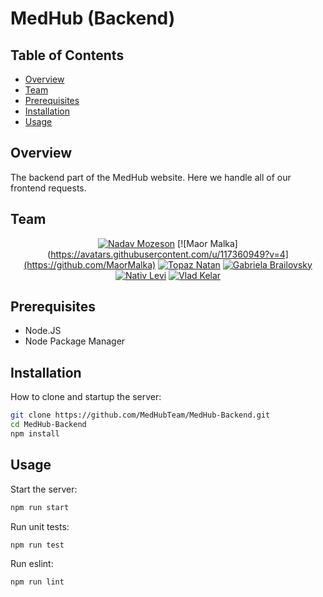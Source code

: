 # MedHub (Backend)

## Table of Contents

- [Overview](#overview)
- [Team](#team)
- [Prerequisites](#prerequisites)
- [Installation](#installation)
- [Usage](#usage)

## Overview

The backend part of the MedHub website. Here we handle all of our frontend requests.

## Team

<div align="center">
  
[![Nadav Mozeson](https://avatars.githubusercontent.com/u/117360467?v=4)](https://github.com/NadavMozeson)
[![Maor Malka](https://avatars.githubusercontent.com/u/117360949?v=4](https://github.com/MaorMalka)
[![Topaz Natan](https://avatars.githubusercontent.com/u/118122460?v=4)](https://github.com/TopazN)
[![Gabriela Brailovsky](https://avatars.githubusercontent.com/u/87898816?v=4)](https://github.com/Gabrielab5)
[![Nativ Levi](https://avatars.githubusercontent.com/u/118679024?v=4)](https://github.com/nativlevi)
[![Vlad Kelar](https://avatars.githubusercontent.com/u/38537230?v=4)](https://github.com/LeadEx13)

</div>

## Prerequisites

- Node.JS
- Node Package Manager

## Installation

How to clone and startup the server:
```bash
git clone https://github.com/MedHubTeam/MedHub-Backend.git
cd MedHub-Backend
npm install
```

## Usage

Start the server:
```bash
npm run start
```

Run unit tests:
```bash
npm run test
```

Run eslint:
```bash
npm run lint
```
